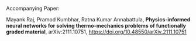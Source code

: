 Accompanying Paper:

Mayank Raj, Pramod Kumbhar, Ratna Kumar Annabattula, **Physics-informed neural networks for solving thermo-mechanics problems of functionally graded material**, 	arXiv:2111.10751, 
https://doi.org/10.48550/arXiv.2111.10751
